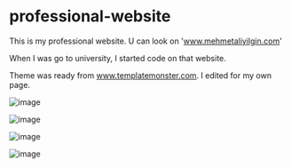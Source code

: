 # professional-website
This is my professional website. U can look on 'www.mehmetaliyilgin.com'

When I was go to university, I started code on that website.

Theme was ready from www.templatemonster.com. I edited for my own page.

![image](https://user-images.githubusercontent.com/57998586/125292400-1a57e980-e32b-11eb-9dab-6a553d25295e.png)

![image](https://user-images.githubusercontent.com/57998586/125292445-25127e80-e32b-11eb-8488-4827214953f7.png)

![image](https://user-images.githubusercontent.com/57998586/125292503-3196d700-e32b-11eb-935c-e98869cd49e9.png)

![image](https://user-images.githubusercontent.com/57998586/125292531-38bde500-e32b-11eb-98ab-da99ac6d4b40.png)
